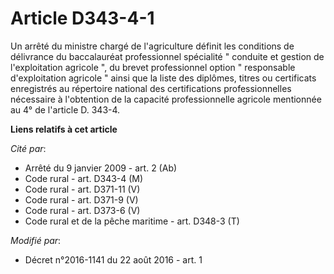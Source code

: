 # Article D343-4-1

Un arrêté du ministre chargé de l'agriculture définit les conditions de délivrance du baccalauréat professionnel spécialité "
conduite et gestion de l'exploitation agricole ", du brevet professionnel option " responsable d'exploitation agricole "
ainsi que la liste des diplômes, titres ou certificats enregistrés au répertoire national des certifications professionnelles
nécessaire à l'obtention de la capacité professionnelle agricole mentionnée au 4° de l'article D. 343-4.

**Liens relatifs à cet article**

_Cité par_:

  - Arrêté du 9 janvier 2009 - art. 2 (Ab)
  - Code rural - art. D343-4 (M)
  - Code rural - art. D371-11 (V)
  - Code rural - art. D371-9 (V)
  - Code rural - art. D373-6 (V)
  - Code rural et de la pêche maritime - art. D348-3 (T)

_Modifié par_:

  - Décret n°2016-1141 du 22 août 2016 - art. 1
